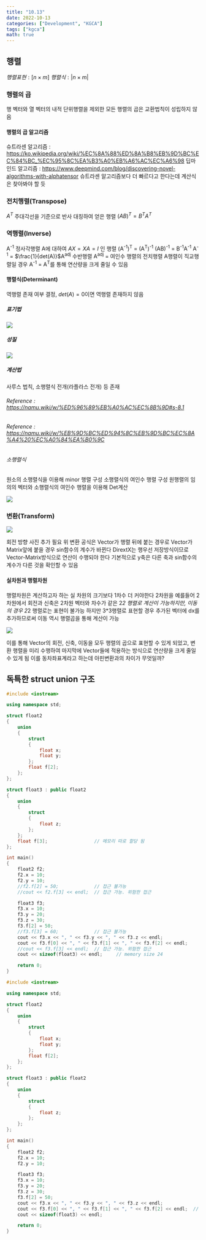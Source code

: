 ```yaml
---
title: "10.13"
date: 2022-10-13
categories: ["Development", "KGCA"]
tags: ["kgca"]
math: true
---
```

## 행렬
$행렬 표현 : [n \times m]$ $행렬식 : |n \times m|$
### 행렬의 곱
행 벡터와 열 벡터의 내적
단위행렬을 제외한 모든 행렬의 곱은 교환법칙이 성립하지 않음
#### 행렬의 곱 알고리즘
슈트라센 알고리즘 : https://ko.wikipedia.org/wiki/%EC%8A%88%ED%8A%B8%EB%9D%BC%EC%84%BC_%EC%95%8C%EA%B3%A0%EB%A6%AC%EC%A6%98
딥마인드 알고리즘 : https://www.deepmind.com/blog/discovering-novel-algorithms-with-alphatensor
슈트라센 알고리즘보다 더 빠르다고 한다는데 계산식은 찾아봐야 할 듯
### 전치행렬(Transpose)
$A^T$
주대각선을 기준으로 반사 대칭하여 얻은 행렬
$(AB)^T = B^TA^T$
### 역행렬(Inverse)
A<sup>-1</sup>
정사각행렬 A에 대하여 $AX = XA = I$ 인 행렬
(A<sup>-1</sup>)<sup>T</sup> = (A<sup>T</sup>)<sup>-1</sup>
(AB)<sup>-1</sup> = B<sup>-1</sup>A<sup>-1</sup>
A<sup>-1</sup> = $\frac{1}{det(A)}$A<sup>adj</sup>
수반행렬 A<sup>adj</sup> = 여인수 행렬의 전치행렬
A행렬이 직교행렬일 경우 A<sup>-1</sup> = A<sup>T</sup>를 통해 연산량을 크게 줄일 수 있음
#### 행렬식(Determinant)
역행렬 존재 여부 결정, $det(A) = 0$이면 역행렬 존재하지 않음
##### 표기법

![](/images/82dc3baf-235d-4588-9e53-f7fad93af4d0-image.PNG)

##### 성질

![](/images/39026570-001d-4eca-ac79-3a334546d4c8-image.PNG)

##### 계산법
사루스 법칙, 소행렬식 전개(라플라스 전개) 등 존재
###### _Reference_ : https://namu.wiki/w/%ED%96%89%EB%A0%AC%EC%8B%9D#s-8.1
###### _Reference_ : https://namu.wiki/w/%EB%9D%BC%ED%94%8C%EB%9D%BC%EC%8A%A4%20%EC%A0%84%EA%B0%9C
###### 소행렬식
원소의 소행렬식을 이용해 minor 행렬 구성
소행렬식의 여인수 행렬 구성
원행렬의 임의의 벡터와 소행렬식의 여인수 행렬을 이용해 Det계산

![](/images/eea3b187-9685-4b3a-8eda-3a83fc40c132-image.PNG)

### 변환(Transform)

![](/images/32348cb3-dac6-4817-b64e-aef08fb4f90c-image.PNG)

회전 방향 사진 추가 필요
위 변환 공식은 Vector가 행렬 뒤에 붙는 경우로 Vector가 Matrix앞에 붙을 경우 sin함수의 계수가 바뀐다
DirextX는 행우선 저장방식이므로 Vector-Matrix방식으로 연산이 수행되야 한다
기본적으로 y축은 다른 축과 sin함수의 계수가 다른 것을 확인할 수 있음

#### 실차원과 행렬차원
행렬차원은 계산하고자 하는 실 차원의 크기보다 1차수 더 커야한다
2차원을 예를들어 2차원에서 회전과 신축은 2차원 벡터와 차수가 같은 2*2 행렬로 계산이 가능하지만, 이동의 경우 2*2 행렬로는 표현이 불가능
하지만 3*3행렬로 표현할 경우 추가된 벡터에 dx를 추가하므로써 이동 역시 행렬곱을 통해 계산이 가능

![](/images/ef5eee15-a0dd-46a9-a35d-d865f602c6cf-image.PNG)

이를 통해 Vector의 회전, 신축, 이동을 모두 행렬의 곱으로 표현할 수 있게 되었고, 변환 행렬을 미리 수행하여 마지막에 Vector들에 적용하는 방식으로 연산량을 크게 줄일 수 있게 됨
이를 동차좌표계라고 하는데 아핀변환과의 차이가 무엇일까?

## 독특한 struct union 구조
```cpp
#include <iostream>

using namespace std;

struct float2
{
    union
    {
        struct
        {
            float x;
            float y;
        };
        float f[2];
    };
};

struct float3 : public float2
{
    union
    {
        struct
        {
            float z;
        };
    };
    float f[3];					// 메모리 따로 할당 됨
};

int main()
{
    float2 f2;
    f2.x = 10;
    f2.y = 10;
    //f2.f[2] = 50;				// 접근 불가능
    //cout << f2.f[3] << endl;	// 접근 가능. 위험한 접근

    float3 f3;
    f3.x = 10;
    f3.y = 20;
    f3.z = 30;
    f3.f[2] = 50;
    //f3.f[3] = 60;				// 접근 불가능
    cout << f3.x << ", " << f3.y << ", " << f3.z << endl;
    cout << f3.f[0] << ", " << f3.f[1] << ", " << f3.f[2] << endl;
    //cout << f3.f[3] << endl;	// 접근 가능. 위험한 접근
    cout << sizeof(float3) << endl;		// memory size 24

    return 0;
}
```
```cpp
#include <iostream>

using namespace std;

struct float2
{
    union
    {
        struct
        {
            float x;
            float y;
        };
        float f[2];
    };
};

struct float3 : public float2
{
    union
    {
        struct
        {
            float z;
        };
    };
};

int main()
{
    float2 f2;
    f2.x = 10;
    f2.y = 10;

    float3 f3;
    f3.x = 10;
    f3.y = 20;
    f3.z = 30;
    f3.f[2] = 50;
    cout << f3.x << ", " << f3.y << ", " << f3.z << endl;
    cout << f3.f[0] << ", " << f3.f[1] << ", " << f3.f[2] << endl;	// 기대되로 모두 접근 가능
    cout << sizeof(float3) << endl;

    return 0;
}
```